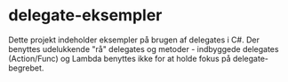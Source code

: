 # delegate-eksempler

Dette projekt indeholder eksempler på brugen af delegates i C#. Der benyttes udelukkende "rå" delegates 
og metoder - indbyggede delegates (Action/Func) og Lambda benyttes ikke for at holde fokus på delegate-begrebet.
